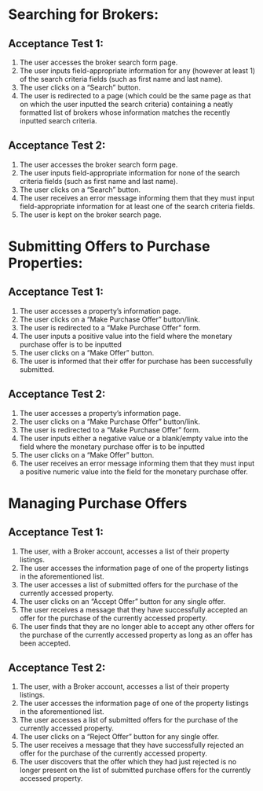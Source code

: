# Searching for Brokers:
## Acceptance Test 1:

1. The user accesses the broker search form page.
2. The user inputs field-appropriate information for any (however at least 1) of the search criteria fields (such as first name and last name).
3. The user clicks on a “Search” button.
4. The user is redirected to a page (which could be the same page as that on which the user inputted the search criteria) containing a neatly formatted list of brokers whose information matches the recently inputted search criteria.

## Acceptance Test 2:

1. The user accesses the broker search form page.
2. The user inputs field-appropriate information for none of the search criteria fields (such as first name and last name).
3. The user clicks on a “Search” button.
4. The user receives an error message informing them that they must input field-appropriate information for at least one of the search criteria fields.
5. The user is kept on the broker search page.


# Submitting Offers to Purchase Properties:
## Acceptance Test 1:

1. The user accesses a property’s information page.
2. The user clicks on a “Make Purchase Offer” button/link.
3. The user is redirected to a “Make Purchase Offer” form.
4. The user inputs a positive value into the field where the monetary purchase offer is to be inputted
5. The user clicks on a “Make Offer” button.
6. The user is informed that their offer for purchase has been successfully submitted.

## Acceptance Test 2:

1. The user accesses a property’s information page.
2. The user clicks on a “Make Purchase Offer” button/link.
3. The user is redirected to a “Make Purchase Offer” form.
4. The user inputs either a negative value or a blank/empty value into the field where the monetary purchase offer is to be inputted
5. The user clicks on a “Make Offer” button.
6. The user receives an error message informing them that they must input a positive numeric value into the field for the monetary purchase offer.

# Managing Purchase Offers
## Acceptance Test 1:
1. The user, with a Broker account, accesses a list of their property listings.
2. The user accesses the information page of one of the property listings in the aforementioned list.
3. The user accesses a list of submitted offers for the purchase of the currently accessed property.
4. The user clicks on an “Accept Offer” button for any single offer.
5. The user receives a message that they have successfully accepted an offer for the purchase of the currently accessed property.
6. The user finds that they are no longer able to accept any other offers for the purchase of the currently accessed property as long as an offer has been accepted. 

## Acceptance Test 2:
1. The user, with a Broker account, accesses a list of their property listings.
2. The user accesses the information page of one of the property listings in the aforementioned list.
3. The user accesses a list of submitted offers for the purchase of the currently accessed property.
4. The user clicks on a “Reject Offer” button for any single offer.
5. The user receives a message that they have successfully rejected an offer for the purchase of the currently accessed property.
6. The user discovers that the offer which they had just rejected is no longer present on the list of submitted purchase offers for the currently accessed property.
